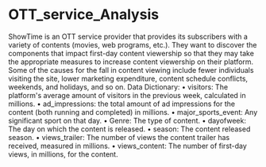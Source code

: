 # OTT_service_Analysis

ShowTime is an OTT service provider that provides its subscribers with a variety of contents (movies, web programs,
etc.). They want to discover the components that impact first-day content viewership so that they may take the
appropriate measures to increase content viewership on their platform. Some of the causes for the fall in content
viewing include fewer individuals visiting the site, lower marketing expenditure, content schedule conflicts,
weekends, and holidays, and so on.
Data Dictionary:
• visitors: The platform's average amount of visitors in the previous week, calculated in millions.
• ad_impressions: the total amount of ad impressions for the content (both running and completed) in
millions.
• major_sports_event: Any significant sport on that day.
• Genre: The type of content.
• dayofweek: The day on which the content is released.
• season: The content released season.
• views_trailer: The number of views the content trailer has received, measured in millions.
• views_content: The number of first-day views, in millions, for the content.
